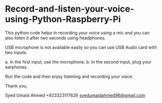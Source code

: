 # Record-and-listen-your-voice-using-Python-Raspberry-Pi
This python code helps in recording your voice using a mic and you can also listen it after two seconds using headphones.

USB microphone is not available easily so you can use USB Audio card with two inputs.

a. In the first input, use the microphone.
b. In the second input, plug your earphones.

Run the code and then enjoy listening and recording your voice.


Thank you,

Syed Umaid Ahmed
+923323117626
syedumaidahmed96@gmail.com
